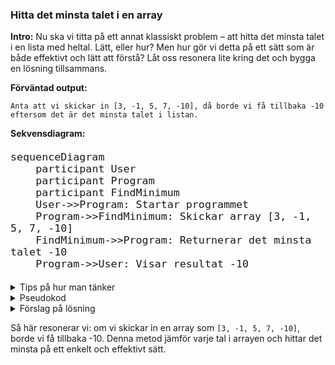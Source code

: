 ### Hitta det minsta talet i en array

**Intro:**
Nu ska vi titta på ett annat klassiskt problem – att hitta det minsta talet i en lista med heltal. Lätt, eller hur? Men hur gör vi detta på ett sätt som är både effektivt och lätt att förstå? Låt oss resonera lite kring det och bygga en lösning tillsammans.

**Förväntad output:**
```text
Anta att vi skickar in [3, -1, 5, 7, -10], då borde vi få tillbaka -10 eftersom det är det minsta talet i listan.
```

**Sekvensdiagram:**
<div class="mermaid" style="zoom: 1.4;">

```mermaid
sequenceDiagram
    participant User
    participant Program
    participant FindMinimum
    User->>Program: Startar programmet
    Program->>FindMinimum: Skickar array [3, -1, 5, 7, -10]
    FindMinimum->>Program: Returnerar det minsta talet -10
    Program->>User: Visar resultat -10
```

</div>

<details>
  <summary>Tips på hur man tänker</summary>

  Okej, jag har en lista med tal, och jag vill veta vilket som är det minsta. Hur gör jag bäst för att hitta det? Kanske jag ska börja med att anta att det första talet är det minsta och sedan gå igenom resten av listan och jämföra varje tal med det jag har antagit. Om jag hittar ett tal som är mindre än mitt "nuvarande minsta", byter jag ut det. På så sätt kan jag hålla reda på det minsta talet medan jag loopar genom listan.

  Eller ska jag försöka med någon annan strategi? Nej, att bara jämföra alla tal känns som det mest direkta sättet att lösa problemet. Låt oss göra det!
</details>

<details>
  <summary>Pseudokod</summary>

  ```
  Starta en metod som tar in en array av heltal.
  Anta att det första talet är det minsta.
  Loopa genom arrayen.
    Om du hittar ett tal som är mindre än det nuvarande minsta, uppdatera det minsta.
  Returnera det minsta talet.
  ```
</details>

<details>
  <summary>Förslag på lösning</summary>

**Kodexempel:**

```csharp
using System;

class Program
{
    static void Main()
    {
        int[] numbers = { 3, -1, 5, 7, -10 };  // Vår test-array
        int result = FindMinimum(numbers);
        Console.WriteLine(result);  // Förväntat output: -10
    }

    // Denna metod hittar det minsta talet i en array.
    static int FindMinimum(int[] numbers)
    {
        int min = numbers[0];  // Anta att det första talet är det minsta.

        // Loopa genom varje tal i arrayen.
        foreach (int number in numbers)
        {
            if (number < min)  // Om talet är mindre än det nuvarande minsta...
            {
                min = number;  // Uppdatera det minsta.
            }
        }

        return min;  // Returnera det minsta talet.
    }
}
```

</details>

Så här resonerar vi: om vi skickar in en array som `[3, -1, 5, 7, -10]`, borde vi få tillbaka -10. Denna metod jämför varje tal i arrayen och hittar det minsta på ett enkelt och effektivt sätt.
